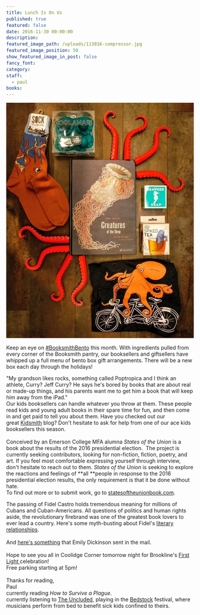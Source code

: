 ```yaml
---
title: Lunch Is On Us
published: true
featured: false
date: 2016-11-30 00:00:00
description:
featured_image_path: /uploads/113016-compressor.jpg
featured_image_position: 50
show_featured_image_in_post: false
fancy_font:
category:
staff:
  - paul
books:
---
```



![](/uploads/versions/bento1_compress---x----600-750x---.jpg)

Keep an eye on&nbsp;[#BooksmithBento](https://www.instagram.com/explore/tags/booksmithbento/) this month. With ingredients pulled from every corner of the Booksmith pantry, our booksellers and giftsellers have whipped up a full menu of bento box gift arrangements. There will be a new box each day through the holidays!&nbsp;

"My grandson likes rocks, something called Poptropica and I think an athlete, Curry? Jeff Curry? He says he's bored by books that are about real or made-up things, and his parents want me to get him a book that will keep him away from the iPad."
<br>Our kids booksellers can handle whatever you throw at them. These people read kids and young adult books in their spare time for fun, and then come in and get paid to tell you about them. Have you checked out our great&nbsp;[Kidsmith](https://www.brooklinebooksmith.com/kidsmith/) blog? Don't hesitate to ask for help from one of our ace kids booksellers this season.
<br>
<br>Conceived by an Emerson College MFA alumna&nbsp;*States of the Union*&nbsp;is a book about the results of the 2016 presidential election. &nbsp;The project is currently seeking contributors, looking for non-fiction, fiction, poetry, and art. If you feel most comfortable expressing yourself through interview, don't hesitate to reach out to them.*&nbsp;States of the Union*&nbsp;is seeking to explore the reactions and feelings of&nbsp;**all&nbsp;**people in response to the 2016 presidential election results, the only requirement is that it be done without hate.&nbsp;
<br>To find out more or to submit work, go to&nbsp;[statesoftheunionbook.com](https://www.statesoftheunionbook.com/).

The passing of Fidel Castro holds tremendous meaning for millions of Cubans and Cuban-Americans. All questions of politics and human rights aside, the revolutionary firebrand was one of the greatest book lovers to ever lead a country. Here's some myth-busting about Fidel's&nbsp;[literary relationships](http://lithub.com/on-fidel-castros-friendships-with-literary-giants/).&nbsp;
<br>
<br>And&nbsp;[here's something](http://www.edickinson.org/editions/1/image_sets/7033)&nbsp;that Emily Dickinson sent in the mail.
<br>
<br>Hope to see you all in Coolidge Corner tomorrow night for Brookline's&nbsp;[First Light&nbsp;](http://www.firstlightbrookline.com/)celebration!
<br>Free parking starting at 5pm!
<br>
<br>Thanks for reading,
<br>Paul
<br>currently reading&nbsp;*How to Survive a Plague*.
<br>currently listening to&nbsp;[The Uncluded](https://www.youtube.com/watch?v=vAnuBmdL8E4&amp;feature=youtu.be), playing in the&nbsp;[Bedstock](http://bedstock.com/)&nbsp;festival, where &nbsp; musicians perform from bed to benefit sick kids confined to theirs.